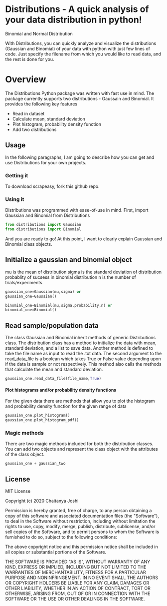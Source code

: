 # Distributions - A quick analysis of your data distribution in python!
Binomial and Normal Distribution
 

With Distributions, you can quickly analyze and visualize the distributions (Gaussian and Binomial) of your data with python with just few lines of code. Just specify the filename from which you would like to read data, and the rest is done for you.

# Overview
The Distributions Python package was written with fast use in mind. The package currently supports two distributions - Gaussain and Binomial. It provides the following key features

  - Read in dataset
  - Calculate mean, standard deviation
  - Plot histogram, probability density function
  - Add two distributions


## Usage

In the following paragraphs, I am going to describe how you can get and use Distributions for your own projects.

###  Getting it

To download scrapeasy, fork this github repo. 

### Using it

Distributions was programmed with ease-of-use in mind. First, import Gaussian and Binomial from Distributions

```Python
from distributions import Gaussian
from distributions import Binomial
```

And you are ready to go! At this point, I want to clearly explain Gaussian and Binomial class objects. 

## Initialize a gaussian and binomial object
mu is the mean of distribution
sigma is the standard deviation of distribution
probablity of sucsess in binomial distribution
n is the number of trials/experiments

```Python
gaussian_one=Gaussian(mu,sigma) or
gaussian_one=Gaussian()

binomial_one=Binomial(mu,sigma,probability,n) or
binomial_one=Binomial()
```

## Read sample/population data
The class Gaussian and Binomial inherit methods of generic Distributions class. The distribution class has a method to initialize the
data with mean, standard deviation, and a list to save data. Another method is defined to take the file name as input to read the
.txt data. The second argument to the read_data_file is a boolean which takes True or False value depending upon if the data is 
sample or not respectively. 
This method also calls the methods that calculate the mean and standard deviation.

```Python
gaussian_one.read_data_file(file_name,True)
```

#### Plot histograms and/or probability density functions
For the given data there are methods that allow you to plot the histogram and probability density function for the given
range of data

```Python
gaussian_one.plot_histogram()
gaussian_one.plot_histogram_pdf()
```

### Magic methods
There are two magic methods included for both the distribution classes. You can add two objects and represent the class object with
the attributes of the class object.

```Python
gaussian_one + gaussian_two

```


License
----

MIT License

Copyright (c) 2020 Chaitanya Joshi

Permission is hereby granted, free of charge, to any person obtaining a copy
of this software and associated documentation files (the "Software"), to deal
in the Software without restriction, including without limitation the rights
to use, copy, modify, merge, publish, distribute, sublicense, and/or sell
copies of the Software, and to permit persons to whom the Software is
furnished to do so, subject to the following conditions:

The above copyright notice and this permission notice shall be included in all
copies or substantial portions of the Software.

THE SOFTWARE IS PROVIDED "AS IS", WITHOUT WARRANTY OF ANY KIND, EXPRESS OR
IMPLIED, INCLUDING BUT NOT LIMITED TO THE WARRANTIES OF MERCHANTABILITY,
FITNESS FOR A PARTICULAR PURPOSE AND NONINFRINGEMENT. IN NO EVENT SHALL THE
AUTHORS OR COPYRIGHT HOLDERS BE LIABLE FOR ANY CLAIM, DAMAGES OR OTHER
LIABILITY, WHETHER IN AN ACTION OF CONTRACT, TORT OR OTHERWISE, ARISING FROM,
OUT OF OR IN CONNECTION WITH THE SOFTWARE OR THE USE OR OTHER DEALINGS IN THE
SOFTWARE.
